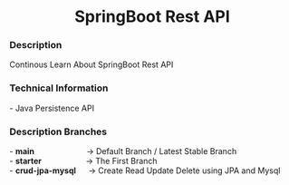 <h1 align="center">
   SpringBoot Rest API
</h1>

<h3>
   Description
</h3>
Continous Learn About SpringBoot Rest API

<h3>
   Technical Information
</h3>
- Java Persistence API

<h3> Description Branches </h3>
- <b>main</b> &emsp;&emsp;&emsp;&emsp;&emsp;&emsp; -> Default Branch / Latest Stable Branch <br/>
- <b>starter</b> &emsp;&emsp;&emsp;&emsp;&emsp; -> The First Branch <br/>
- <b>crud-jpa-mysql</b> &emsp; -> Create Read Update Delete using JPA and Mysql
